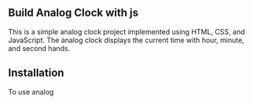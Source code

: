 ## Build Analog Clock with js

This is a simple analog clock project implemented using HTML, CSS, and JavaScript. The analog clock displays the current time with hour, minute, and second hands.


## Installation

To use  analog 
